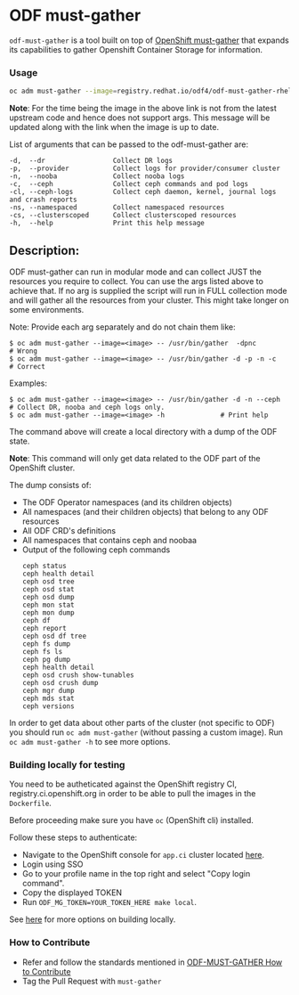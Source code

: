 ODF must-gather
=================

`odf-must-gather` is a tool built on top of [OpenShift must-gather](https://github.com/openshift/must-gather)
that expands its capabilities to gather Openshift Container Storage for information.

### Usage
```sh
oc adm must-gather --image=registry.redhat.io/odf4/odf-must-gather-rhel9:v4.13 -- /usr/bin/gather -arg1 -arg2
```

**Note**: For the time being the image in the above link is not from the latest upstream code and hence does not support args. This message will be updated along with the link when the image is up to date.

List of arguments that can be passed to the odf-must-gather are:
```
-d,  --dr                 Collect DR logs
-p,  --provider           Collect logs for provider/consumer cluster
-n,  --nooba              Collect nooba logs
-c,  --ceph               Collect ceph commands and pod logs
-cl, --ceph-logs          Collect ceph daemon, kernel, journal logs and crash reports
-ns, --namespaced         Collect namespaced resources
-cs, --clusterscoped      Collect clusterscoped resources
-h,  --help               Print this help message
```

## Description:

ODF must-gather can run in modular mode and can collect JUST
the resources you require to collect. You can use the args
listed above to achieve that. If no arg is supplied the script
will run in FULL collection mode and will gather all the resources
from your cluster. This might take longer on some environments.

Note: Provide each arg separately and do not chain them like:
```
$ oc adm must-gather --image=<image> -- /usr/bin/gather  -dpnc          # Wrong
$ oc adm must-gather --image=<image> -- /usr/bin/gather -d -p -n -c     # Correct
```
Examples:
```
$ oc adm must-gather --image=<image> -- /usr/bin/gather -d -n --ceph    # Collect DR, nooba and ceph logs only.
$ oc adm must-gather --image=<image> -h              # Print help
```

The command above will create a local directory with a dump of the ODF state.

**Note**: This command will only get data related to the ODF part of the OpenShift cluster.

The dump consists of:
- The ODF Operator namespaces (and its children objects)
- All namespaces (and their children objects) that belong to any ODF resources
- All ODF CRD's definitions
- All namespaces that contains ceph and noobaa
- Output of the following ceph commands
    ```
    ceph status
    ceph health detail
    ceph osd tree
    ceph osd stat
    ceph osd dump
    ceph mon stat
    ceph mon dump
    ceph df
    ceph report
    ceph osd df tree
    ceph fs dump
    ceph fs ls
    ceph pg dump
    ceph health detail
    ceph osd crush show-tunables
    ceph osd crush dump
    ceph mgr dump
    ceph mds stat
    ceph versions
    ```

In order to get data about other parts of the cluster (not specific to ODF) you should
run `oc adm must-gather` (without passing a custom image). Run `oc adm must-gather -h` to see more options.

### Building locally for testing
You need to be autheticated against the OpenShift registry CI, registry.ci.openshift.org in order to be able to pull the images in the `Dockerfile`.

Before proceeding make sure you have `oc` (OpenShift cli) installed.

Follow these steps to authenticate:

- Navigate to the OpenShift console for `app.ci` cluster located [here](https://console-openshift-console.apps.ci.l2s4.p1.openshiftapps.com/).
- Login using SSO
- Go to your profile name in the top right and select "Copy login command".
- Copy the displayed TOKEN
- Run `ODF_MG_TOKEN=YOUR_TOKEN_HERE make local`. 

See [here](https://github.com/red-hat-storage/odf-must-gather/pull/76) for more options on building locally.

### How to Contribute

- Refer and follow the standards mentioned in [ODF-MUST-GATHER How to Contribute](./CONTRIBUTING.md)
- Tag the Pull Request with `must-gather`
